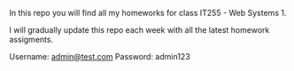 In this repo you will find all my homeworks for class IT255 - Web Systems 1.

I will gradually update this repo each week with all the latest homework assigments.

Username: admin@test.com
Password: admin123
